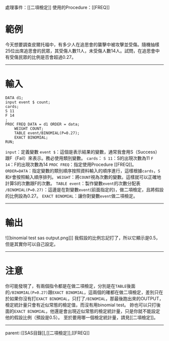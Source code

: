 處理事件：[[二項檢定]]
使用的Procedure：[[FREQ]]

# 範例
今天想要調查皮爾托福中，有多少人在追思會的襲擊中被攻擊並受傷。隨機抽樣25位出席追思會的民眾，其受傷人數11人，未受傷人數14人。試問，在追思會中有受傷民眾的比例是否會超過0.27。

- - -
# 輸入
```SAS
DATA d1;
input event $ count;
cards;
S 11
F 14
;
PROC FREQ DATA = d1 ORDER = data;
	WEIGHT COUNT;
	TABLE event/BINOMIAL(P=0.27);
	EXACT BINOMIAL;
RUN;
```
`input`：定義變數
	`event $`：這個是表示結果的變數，通常我會用S（Success）跟F（Fail）來表示。務必使用類別變數。
`cards`：
	`S 11`：S的出現次數為11
	`F 14`：F的出現次數為14
`PROC FREQ`：指定使用Procedure [[FREQ]]。
	`ORDER=DATA`：指定變數的類別順序按照資料輸入的順序進行，這樣根據`cards`，`S`和`F`會按照輸入順序排列。
`WEIGHT`：將`COUNT`視為次數的變數。這樣就可以正確地計算S的次數跟F的次數。
`TABLE event`：製作變數`event`的次數分配表
`/BINOMIAL(P=0.27)`：這邊是在對變數`event`(前面指定的)，做二項檢定，且將假設的比例設為0.27。
`EXACT BINOMIAL`：讓你對變數`event`做二項檢定。
- - -
# 輸出
![[binomial test sas output.png]]]
我假設的比例忘記打了，所以它顯示是0.5，但是其實你可以自己設定。
- - -
# 注意
你可能發現了，有兩個指令都是在做二項檢定，分別是在`TABLE`後面的`/BINOMIAL(P=0.27)`跟`EXACT BINOMIAL`，這兩個的確都在做二項檢定，差別只在於如果你沒有打`EXACT BINOMIAL`，只打了`/BINOMIAL`，那最後跑出來的OUTPUT，檢定統計量只會有近似常態的檢定值，而沒有用binomial test。
妳也可以只打後面的`EXACT BINOMIAL`，他還是會出現近似常態的檢定統計量，只是你就不能設定他的假設比例（預設是0.5）。
至於要用哪一個檢定統計量，請見[[二項檢定]]。
- - -
parent::[[SAS目錄]],[[二項檢定]],[[FREQ]]